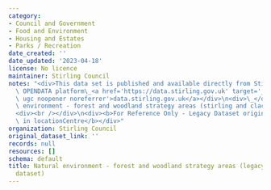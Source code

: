 ```yaml
---
category:
- Council and Government
- Food and Environment
- Housing and Estates
- Parks / Recreation
date_created: ''
date_updated: '2023-04-18'
license: No licence
maintainer: Stirling Council
notes: "<div>This data set is published and available directly from Stirling Council's\
  \ OPENDATA platform\_<a href='https://data.stirling.gov.uk' target='_blank' rel='nofollow\
  \ ugc noopener noreferrer'>data.stirling.gov.uk</a></div>\n<div>\_</div>\n<div>natural\
  \ environment - forest and woodland strategy areas (stirling and clacks)</div>\n\
  <div><br /></div>\n<div><b>For Reference Only - Legacy Dataset originally published\
  \ in locationCentre</b></div>"
organization: Stirling Council
original_dataset_link: ''
records: null
resources: []
schema: default
title: Natural environment - forest and woodland strategy areas (legacy reference
  dataset)
---
```

